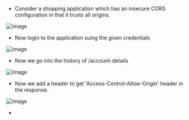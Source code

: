 - Consider a shopping application which has an insecure CORS configuration in that it trusts all origins.

![image](https://github.com/Akhilkj123/Portswigger/assets/65653010/1aa61a99-eb72-47e7-9940-49c5dd58c1a6)

- Now login to the application suing the given credentials

![image](https://github.com/Akhilkj123/Portswigger/assets/65653010/ce603c7f-c452-44f1-b76f-f8c6dcb5393a)

- Now we go into the history of /account-details

![image](https://github.com/Akhilkj123/Portswigger/assets/65653010/75e39740-b6db-439d-8bdc-74b143a88c35)

- Now we add a header to get 'Access-Control-Allow-Origin' header in the response.

![image](https://github.com/Akhilkj123/Portswigger/assets/65653010/1f7bda0b-a27d-4022-98d9-73eaa57f1c5d)

- 
